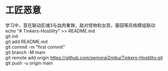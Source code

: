 # 工匠恶意  
学习中，意在联动匠魂3与血肉重铸，敌对怪物和女孩，墓园等风格模组联动  
echo "# Tinkers-Hostility" >> README.md  
git init  
git add README.md  
git commit -m "first commit"  
git branch -M main  
git remote add origin https://github.com/semorai2miku/Tinkers-Hostility.git  
git push -u origin main  
